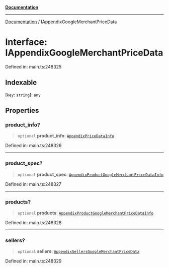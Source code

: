 [**Documentation**](../README.md)

***

[Documentation](../README.md) / IAppendixGoogleMerchantPriceData

# Interface: IAppendixGoogleMerchantPriceData

Defined in: main.ts:248325

## Indexable

\[`key`: `string`\]: `any`

## Properties

### product\_info?

> `optional` **product\_info**: [`AppendixPriceDataInfo`](../classes/AppendixPriceDataInfo.md)

Defined in: main.ts:248326

***

### product\_spec?

> `optional` **product\_spec**: [`AppendixProductGoogleMerchantPriceDataInfo`](../classes/AppendixProductGoogleMerchantPriceDataInfo.md)

Defined in: main.ts:248327

***

### products?

> `optional` **products**: [`AppendixProductGoogleMerchantPriceDataInfo`](../classes/AppendixProductGoogleMerchantPriceDataInfo.md)

Defined in: main.ts:248328

***

### sellers?

> `optional` **sellers**: [`AppendixSellersGoogleMerchantPriceData`](../classes/AppendixSellersGoogleMerchantPriceData.md)

Defined in: main.ts:248329
